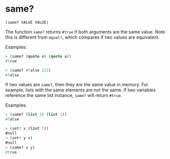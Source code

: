 # same?

`(same? VALUE VALUE)`

The function `same?` returns `#true` if both arguments are the same
value. Note this is different from `equal?`, which compares if two
values are equivalent.

Examples:

```lisp
> (same? (quote a) (quote a))
#true

> (same? #false 123)
#false
```

If two values are `same?`, then they are the same value in memory. For
example, lists with the same elements are not the same. If two
variables reference the same list instance, `same?` will return
`#true`.

Examples:

```lisp
> (same? (list 1) (list 1))
#false

> (set! x (list 1))
#null
> (set! y x)
#null
> (same? x y)
#true
```
